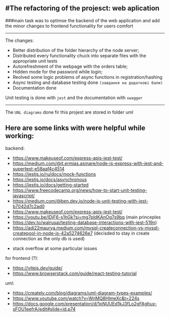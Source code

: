 #The refactoring of the projesct: web aplication
---

###main task was to optimse the backend of the web application and add the minor changes to frontend functionality for users comfort

---
The changes: 

- Better distribution of the folder hierarchy of the node server;
- Distributed every functionality chuck into separate files with the appropriate unit tests
- Autorefreshment of the webpage with the orders table;
- Hidden mode for the password while login;
- Reolved some logic problems of async functions in registration/hashing
- Async testing and database testing done `(завдання на додаткові бали)`
- Documentation done

Unit testing is done with `jest` and the documentation with `swagger`

---

The `UNL diagrams` done fir this projest are stored in folder uml

Here are some links with were helpful while working:
---
backend:

- https://www.makeuseof.com/express-apis-jest-test/
- https://medium.com/@it.ermias.asmare/node-js-express-with-jest-and-supertest-e58aaf4c4514
- https://jestjs.io/ru/docs/mock-functions
- https://jestjs.io/docs/asynchronous
- https://jestjs.io/docs/getting-started
- https://www.freecodecamp.org/news/how-to-start-unit-testing-javascript/
- https://medium.com/@ben.dev.io/node-js-unit-testing-with-jest-b7042d7c2ad0
- https://www.makeuseof.com/express-apis-jest-test/
- https://youtu.be/IDjF6-s1hGk?si=mg7pldKAnOg7s9bq (main princeples
- https://dev.to/walrusai/testing-database-interactions-with-jest-519n)
- https://adi22maurya.medium.com/mysql-createconnection-vs-mysql-createpool-in-node-js-42a5274626e7 (decisded to stay in create connection as the only db is used)

+ stack overflow at some particular issues

for frontend (?):
- https://vitejs.dev/guide/
- https://www.browserstack.com/guide/react-testing-tutorial

uml:
- https://creately.com/blog/diagrams/uml-diagram-types-examples/
- https://www.youtube.com/watch?v=WnMQ8HlmeXc&t=224s
- https://docs.google.com/presentation/d/1pNUUEd1kJ3fLo2gFAghux-sFOU1eefrA/edit#slide=id.p74
